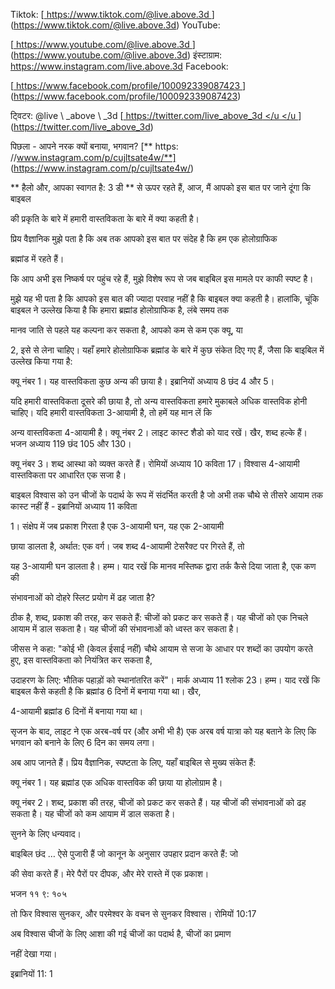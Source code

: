 Tiktok:
[<u> https://www.tiktok.com/@live.above.3d </u>] (https://www.tiktok.com/@live.above.3d)   YouTube:

[<u> https://www.youtube.com/@live.above.3d </u>] (https://www.youtube.com/@live.above.3d)   इंस्टाग्राम: <https://www.instagram.com/live.above.3d>
Facebook:

[<u> https://www.facebook.com/profile/100092339087423 </u> ] (https://www.facebook.com/profile/100092339087423)

ट्विटर: @live \ _above \ _3d
[<u> https://twitter.com/live_above_3d </u </u </u >] (https://twitter.com/live_above_3d)

पिछला - आपने नरक क्यों बनाया, भगवान?
[** https: //www.instagram.com/p/cujltsate4w/**] (https://www.instagram.com/p/cujltsate4w/)

** हैलो और, आपका स्वागत है: 3 डी **
से ऊपर रहते हैं, आज, मैं आपको इस बात पर जाने दूंगा कि बाइबल

की प्रकृति के बारे में हमारी वास्तविकता के बारे में क्या कहती है।

प्रिय वैज्ञानिक
मुझे पता है कि अब तक आपको इस बात पर संदेह है कि हम एक होलोग्राफिक

ब्रह्मांड में रहते हैं।

कि आप अभी इस निष्कर्ष पर पहुंच रहे हैं, मुझे विशेष रूप से
जब बाइबिल इस मामले पर काफी स्पष्ट है।

मुझे यह भी पता है कि आपको इस बात की ज्यादा परवाह नहीं है कि बाइबल क्या कहती है।
हालांकि, चूंकि बाइबल ने उल्लेख किया है कि हमारा ब्रह्मांड होलोग्राफिक है, लंबे समय तक

मानव जाति से पहले यह कल्पना कर सकता है, आपको कम से कम एक क्यू, या

2, इसे से लेना चाहिए।
यहाँ हमारे होलोग्राफिक ब्रह्मांड के बारे में कुछ संकेत दिए गए हैं, जैसा कि
बाइबिल में उल्लेख किया गया है:

क्यू नंबर 1। यह वास्तविकता कुछ अन्य की छाया है। इब्रानियों अध्याय 8
छंद 4 और 5।

यदि हमारी वास्तविकता दूसरे की छाया है, तो अन्य वास्तविकता हमारे मुकाबले अधिक
वास्तविक होनी चाहिए। यदि हमारी वास्तविकता 3-आयामी है, तो हमें यह मान लें कि

अन्य वास्तविकता 4-आयामी है।
क्यू नंबर 2। लाइट कास्ट शैडो को याद रखें। खैर, शब्द हल्के हैं। भजन
अध्याय 119 छंद 105 और 130।

क्यू नंबर 3। शब्द आस्था को व्यक्त करते हैं। रोमियों अध्याय 10 कविता 17। विश्वास 4-आयामी वास्तविकता पर आधारित एक
सजा है।

बाइबल विश्वास को उन चीजों के पदार्थ के रूप में संदर्भित करती है जो अभी तक
चौथे से तीसरे आयाम तक कास्ट नहीं हैं - इब्रानियों अध्याय 11 कविता

1।
संक्षेप में
जब प्रकाश गिरता है एक 3-आयामी घन, यह एक 2-आयामी

छाया डालता है, अर्थात: एक वर्ग। जब शब्द 4-आयामी टेसरैक्ट पर गिरते हैं, तो

यह 3-आयामी घन डालता है।
हम्म।
याद रखें कि मानव मस्तिष्क द्वारा तर्क कैसे दिया जाता है, एक कण की

संभावनाओं को दोहरे स्लिट प्रयोग में ढह जाता है?

ठीक है, शब्द, प्रकाश की तरह, कर सकते हैं: चीजों को प्रकट कर सकते हैं। यह चीजों को
एक निचले आयाम में डाल सकता है। यह चीजों की संभावनाओं को ध्वस्त कर सकता है।

जीसस ने कहा: "कोई भी (केवल ईसाई नहीं) चौथे आयाम से
सजा के आधार पर शब्दों का उपयोग करते हुए, इस वास्तविकता को नियंत्रित कर सकता है,

उदाहरण के लिए: भौतिक पहाड़ों को स्थानांतरित करें"। मार्क अध्याय 11 श्लोक 23।
हम्म।
याद रखें कि बाइबल कैसे कहती है कि ब्रह्मांड 6 दिनों में बनाया गया था। खैर,

4-आयामी ब्रह्मांड 6 दिनों में बनाया गया था।

सृजन के बाद, लाइट ने एक अरब-वर्ष पर (और अभी भी है) एक अरब वर्ष
यात्रा को यह बताने के लिए कि भगवान को बनाने के लिए 6 दिन का समय लगा।

अब आप जानते हैं।
प्रिय वैज्ञानिक, स्पष्टता के लिए, यहाँ बाइबिल से मुख्य संकेत हैं:

क्यू नंबर 1। यह ब्रह्मांड एक अधिक वास्तविक की छाया या होलोग्राम है।

क्यू नंबर 2। शब्द, प्रकाश की तरह, चीजों को प्रकट कर सकते हैं। यह चीजों की संभावनाओं को ढह सकता है। यह चीजों को कम आयाम में डाल सकता है।

सुनने के लिए धन्यवाद।

बाइबिल छंद
… ऐसे पुजारी हैं जो कानून के अनुसार उपहार प्रदान करते हैं: जो

की सेवा करते हैं। मेरे पैरों पर दीपक, और मेरे रास्ते में एक प्रकाश।

भजन ११ ९: १०५

तो फिर विश्वास सुनकर, और परमेश्वर के वचन से सुनकर विश्वास।
रोमियों 10:17

अब विश्वास चीजों के लिए आशा की गई चीजों का पदार्थ है, चीजों का प्रमाण

नहीं देखा गया।

इब्रानियों 11: 1



